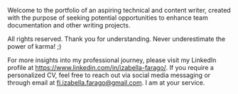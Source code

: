 Welcome to the portfolio of an aspiring technical and content writer, created with the purpose of seeking potential opportunities to enhance team documentation and other writing projects.

All rights reserved. Thank you for understanding. Never underestimate the power of karma! ;)

For more insights into my professional journey, please visit my LinkedIn profile at https://www.linkedin.com/in/izabella-farago/. If you require a personalized CV, feel free to reach out via social media messaging or through email at fi.izabella.farago@gmail.com. I am at your service.
